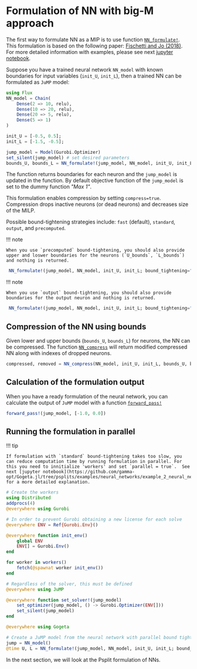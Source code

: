 # Formulation of NN with big-M approach

The first way to formulate NN as a MIP is to use function [`NN_formulate!`](@ref). This formulation is based on the following paper: [Fischetti and Jo (2018)](literature.md). For more detailed information with examples, please see next [jupyter notebook](https://github.com/gamma-opt/Gogeta.jl/blob/main/examples/neural_networks/example_1_neural_networks.ipynb).

Suppose you have a trained neural network `NN_model` with known boundaries for input variables (`init_U`, `init_L`), then a trained NN can be formulated as `JuMP` model:

```julia
using Flux
NN_model = Chain(
    Dense(2 => 10, relu),
    Dense(10 => 20, relu),
    Dense(20 => 5, relu),
    Dense(5 => 1)
)

init_U = [-0.5, 0.5];
init_L = [-1.5, -0.5];

jump_model = Model(Gurobi.Optimizer)
set_silent(jump_model) # set desired parameters
bounds_U, bounds_L = NN_formulate!(jump_model, NN_model, init_U, init_L; bound_tightening="standard", compress=true)
```

The function returns boundaries for each neuron and the `jump_model` is updated in the function. By default objective function of the `jump_model` is set to the dummy function *"Max 1"*.

This formulation enables compression by setting `compress=true`. Compression drops inactive neurons (or dead neurons) and decreases size of the MILP.

Possible bound-tightening strategies include: `fast` (default), `standard`, `output`, and `precomputed`.

!!! note

    When you use `precomputed` bound-tightening, you should also provide upper and loswer boundaries for the neurons (`U_bounds`, `L_bounds`) and nothing is returned.

```julia
 NN_formulate!(jump_model, NN_model, init_U, init_L; bound_tightening="precomputed", U_bounds=bounds_U, L_bounds=bounds_L, compress=true)
```

!!! note

    When you use `output` bound-tightening, you should also provide boundaries for the output neuron and nothing is returned.

```julia
 NN_formulate!(jump_model, NN_model, init_U, init_L; bound_tightening="output", U_out=U_out, L_out=L_out, compress=true)
```
## Compression of the NN using bounds 

Given lower and upper bounds (`bounds_U`, `bounds_L`) for neurons, the NN can be compressed. The function [`NN_compress`](@ref) will return modified compressed NN along with indexes of dropped neurons.

```julia
compressed, removed = NN_compress(NN_model, init_U, init_L, bounds_U, bounds_L)
```

## Calculation of the formulation output

When you have a ready formulation of the neural network, you can calculate the output of `JuMP` model with a function [`forward_pass!`](@ref)

```julia
forward_pass!(jump_model, [-1.0, 0.0])
```
## Running the formulation in parallel

!!! tip

    If formulation with `standard` bound-tightening takes too slow, you can reduce computation time by running formulation in parallel. For this you need to innitialize 'workers' and set `parallel = true`.  See next [jupyter notebook](https://github.com/gamma-opt/Gogeta.jl/tree/psplits/examples/neural_networks/example_2_neural_networks_parallel) for a more detailed explanation.

```julia
# Create the workers
using Distributed
addprocs(4)
@everywhere using Gurobi

# In order to prevent Gurobi obtaining a new license for each solve
@everywhere ENV = Ref{Gurobi.Env}()

@everywhere function init_env()
    global ENV
    ENV[] = Gurobi.Env()
end

for worker in workers()
    fetch(@spawnat worker init_env())
end

# Regardless of the solver, this must be defined
@everywhere using JuMP

@everywhere function set_solver!(jump_model)
    set_optimizer(jump_model, () -> Gurobi.Optimizer(ENV[]))
    set_silent(jump_model)
end

@everywhere using Gogeta

# Create a JuMP model from the neural network with parallel bound tightening.
jump = NN_model()
@time U, L = NN_formulate!(jump_model, NN_model, init_U, init_L; bound_tightening="standard", silent=false, parallel=true);
```
In the next section, we will look at the Psplit formulation of NNs.